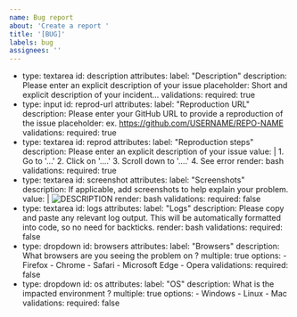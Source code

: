 ```yaml
---
name: Bug report
about: 'Create a report '
title: '[BUG]'
labels: bug
assignees: ''
---
```


- type: textarea
  id: description
  attributes:
  label: "Description"
  description: Please enter an explicit description of your issue
  placeholder: Short and explicit description of your incident...
  validations:
  required: true
- type: input
  id: reprod-url
  attributes:
  label: "Reproduction URL"
  description: Please enter your GitHub URL to provide a reproduction of the issue
  placeholder: ex. https://github.com/USERNAME/REPO-NAME
  validations:
  required: true
- type: textarea
  id: reprod
  attributes:
  label: "Reproduction steps"
  description: Please enter an explicit description of your issue
  value: | 1. Go to '...' 2. Click on '....' 3. Scroll down to '....' 4. See error
  render: bash
  validations:
  required: true
- type: textarea
  id: screenshot
  attributes:
  label: "Screenshots"
  description: If applicable, add screenshots to help explain your problem.
  value: |
  ![DESCRIPTION](LINK.png)
  render: bash
  validations:
  required: false
- type: textarea
  id: logs
  attributes:
  label: "Logs"
  description: Please copy and paste any relevant log output. This will be automatically formatted into code, so no need for backticks.
  render: bash
  validations:
  required: false
- type: dropdown
  id: browsers
  attributes:
  label: "Browsers"
  description: What browsers are you seeing the problem on ?
  multiple: true
  options: - Firefox - Chrome - Safari - Microsoft Edge - Opera
  validations:
  required: false
- type: dropdown
  id: os
  attributes:
  label: "OS"
  description: What is the impacted environment ?
  multiple: true
  options: - Windows - Linux - Mac
  validations:
  required: false
